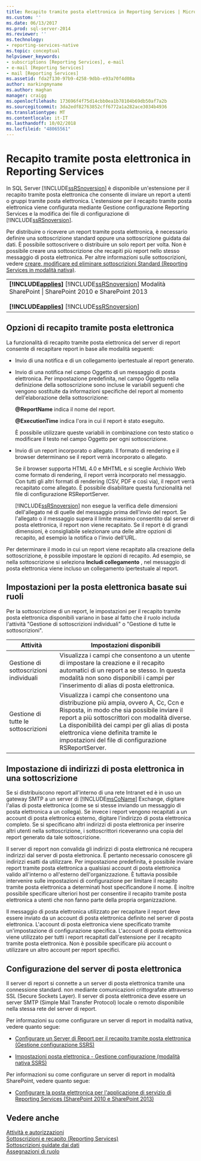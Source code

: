 ```yaml
---
title: Recapito tramite posta elettronica in Reporting Services | Microsoft Docs
ms.custom: ''
ms.date: 06/13/2017
ms.prod: sql-server-2014
ms.reviewer: ''
ms.technology:
- reporting-services-native
ms.topic: conceptual
helpviewer_keywords:
- subscriptions [Reporting Services], e-mail
- e-mail [Reporting Services]
- mail [Reporting Services]
ms.assetid: fda2f130-97b9-4258-9dbb-e93a70f4d08a
author: markingmyname
ms.author: maghan
manager: craigg
ms.openlocfilehash: 173696f4f75d14cbb0ea1b78104b69db50af7a2b
ms.sourcegitcommit: 3da2edf82763852cff6772a1a282ace3034b4936
ms.translationtype: MT
ms.contentlocale: it-IT
ms.lasthandoff: 10/02/2018
ms.locfileid: "48065561"
---
```

# <a name="e-mail-delivery-in-reporting-services"></a>Recapito tramite posta elettronica in Reporting Services
  In SQL Server [!INCLUDE[ssRSnoversion](../../includes/ssrsnoversion-md.md)] è disponibile un'estensione per il recapito tramite posta elettronica che consente di inviare un report a utenti o gruppi tramite posta elettronica. L'estensione per il recapito tramite posta elettronica viene configurata mediante Gestione configurazione Reporting Services e la modifica dei file di configurazione di [!INCLUDE[ssRSnoversion](../../includes/ssrsnoversion-md.md)].  
  
 Per distribuire o ricevere un report tramite posta elettronica, è necessario definire una sottoscrizione standard oppure una sottoscrizione guidata dai dati. È possibile sottoscrivere o distribuire un solo report per volta. Non è possibile creare una sottoscrizione che recapiti più report nello stesso messaggio di posta elettronica. Per altre informazioni sulle sottoscrizioni, vedere [creare, modificare ed eliminare sottoscrizioni Standard &#40;Reporting Services in modalità nativa&#41;](create-and-manage-subscriptions-for-native-mode-report-servers.md).  
  
||  
|-|  
|**[!INCLUDE[applies](../../includes/applies-md.md)]**  [!INCLUDE[ssRSnoversion](../../includes/ssrsnoversion-md.md)] Modalità SharePoint &#124; SharePoint 2010 e SharePoint 2013<br /><br /> **[!INCLUDE[applies](../../includes/applies-md.md)]**  [!INCLUDE[ssRSnoversion](../../includes/ssrsnoversion-md.md)]|  
  
## <a name="e-mail-delivery-options"></a>Opzioni di recapito tramite posta elettronica  
 La funzionalità di recapito tramite posta elettronica del server di report consente di recapitare report in base alle modalità seguenti:  
  
-   Invio di una notifica e di un collegamento ipertestuale al report generato.  
  
-   Invio di una notifica nel campo Oggetto di un messaggio di posta elettronica. Per impostazione predefinita, nel campo Oggetto nella definizione della sottoscrizione sono incluse le variabili seguenti che vengono sostituite da informazioni specifiche del report al momento dell'elaborazione della sottoscrizione:  
  
     **@ReportName** indica il nome del report.  
  
     **@ExecutionTime** indica l'ora in cui il report è stato eseguito.  
  
     È possibile utilizzare queste variabili in combinazione con testo statico o modificare il testo nel campo Oggetto per ogni sottoscrizione.  
  
-   Invio di un report incorporato o allegato. Il formato di rendering e il browser determinano se il report verrà incorporato o allegato.  
  
     Se il browser supporta HTML 4.0 e MHTML e si sceglie Archivio Web come formato di rendering, il report verrà incorporato nel messaggio. Con tutti gli altri formati di rendering (CSV, PDF e così via), il report verrà recapitato come allegato. È possibile disabilitare questa funzionalità nel file di configurazione RSReportServer.  
  
     [!INCLUDE[ssRSnoversion](../../includes/ssrsnoversion-md.md)] non esegue la verifica delle dimensioni dell'allegato né di quelle del messaggio prima dell'invio del report. Se l'allegato o il messaggio supera il limite massimo consentito dal server di posta elettronica, il report non viene recapitato. Se il report è di grandi dimensioni, è consigliabile selezionare una delle altre opzioni di recapito, ad esempio la notifica o l'invio dell'URL.  
  
 Per determinare il modo in cui un report viene recapitato alla creazione della sottoscrizione, è possibile impostare le opzioni di recapito. Ad esempio, se nella sottoscrizione si seleziona **Includi collegamento** , nel messaggio di posta elettronica viene incluso un collegamento ipertestuale al report.  
  
## <a name="role-based-e-mail-settings"></a>Impostazioni per la posta elettronica basate sui ruoli  
 Per la sottoscrizione di un report, le impostazioni per il recapito tramite posta elettronica disponibili variano in base al fatto che il ruolo includa l'attività "Gestione di sottoscrizioni individuali" o "Gestione di tutte le sottoscrizioni".  
  
|Attività|Impostazioni disponibili|  
|----------|------------------------|  
|Gestione di sottoscrizioni individuali|Visualizza i campi che consentono a un utente di impostare la creazione e il recapito automatici di un report a se stesso. In questa modalità non sono disponibili i campi per l'inserimento di alias di posta elettronica.|  
|Gestione di tutte le sottoscrizioni|Visualizza i campi che consentono una distribuzione più ampia, ovvero A, Cc, Ccn e Risposta, in modo che sia possibile inviare il report a più sottoscrittori con modalità diverse. La disponibilità dei campi per gli alias di posta elettronica viene definita tramite le impostazioni del file di configurazione RSReportServer.|  
  
## <a name="specifying-e-mail-addresses-in-a-subscription"></a>Impostazione di indirizzi di posta elettronica in una sottoscrizione  
 Se si distribuiscono report all'interno di una rete Intranet ed è in uso un gateway SMTP a un server di [!INCLUDE[msCoName](../../includes/msconame-md.md)] Exchange, digitare l'alias di posta elettronica (come se si stesse inviando un messaggio di posta elettronica a un collega). Se invece i report vengono recapitati a un account di posta elettronica esterno, digitare l'indirizzo di posta elettronica completo. Se si specificano altri indirizzi di posta elettronica per inserire altri utenti nella sottoscrizione, i sottoscrittori riceveranno una copia del report generato da tale sottoscrizione.  
  
 Il server di report non convalida gli indirizzi di posta elettronica né recupera indirizzi dal server di posta elettronica. È pertanto necessario conoscere gli indirizzi esatti da utilizzare. Per impostazione predefinita, è possibile inviare report tramite posta elettronica a qualsiasi account di posta elettronica valido all'interno o all'esterno dell'organizzazione. È tuttavia possibile intervenire sulle impostazioni di configurazione per limitare il recapito tramite posta elettronica a determinati host specificandone il nome. È inoltre possibile specificare ulteriori host per consentire il recapito tramite posta elettronica a utenti che non fanno parte della propria organizzazione.  
  
 Il messaggio di posta elettronica utilizzato per recapitare il report deve essere inviato da un account di posta elettronica definito nel server di posta elettronica. L'account di posta elettronica viene specificato tramite un'impostazione di configurazione specifica. L'account di posta elettronica viene utilizzato per tutti i report recapitati dall'estensione per il recapito tramite posta elettronica. Non è possibile specificare più account o utilizzare un altro account per report specifici.  
  
## <a name="e-mail-server-configuration"></a>Configurazione del server di posta elettronica  
 Il server di report si connette a un server di posta elettronica tramite una connessione standard. non mediante comunicazioni crittografate attraverso SSL (Secure Sockets Layer). Il server di posta elettronica deve essere un server SMTP (Simple Mail Transfer Protocol) locale o remoto disponibile nella stessa rete del server di report.  
  
 Per informazioni su come configurare un server di report in modalità nativa, vedere quanto segue:  
  
-   [Configurare un Server di Report per il recapito tramite posta elettronica &#40;Gestione configurazione SSRS&#41;](../../sql-server/install/configure-a-report-server-for-e-mail-delivery-ssrs-configuration-manager.md)  
  
-   [Impostazioni posta elettronica - Gestione configurazione &#40;modalità nativa SSRS&#41;](../install-windows/e-mail-settings-reporting-services-native-mode-configuration-manager.md)  
  
 Per informazioni su come configurare un server di report in modalità SharePoint, vedere quanto segue:  
  
-   [Configurare la posta elettronica per l'applicazione di servizio di Reporting Services &#40;SharePoint 2010 e SharePoint 2013&#41;](../install-windows/configure-e-mail-for-a-reporting-services-service-application.md)  
  
## <a name="see-also"></a>Vedere anche  
 [Attività e autorizzazioni](../security/tasks-and-permissions.md)   
 [Sottoscrizioni e recapito &#40;Reporting Services&#41;](subscriptions-and-delivery-reporting-services.md)   
 [Sottoscrizioni guidate dai dati](data-driven-subscriptions.md)   
 [Assegnazioni di ruolo](../security/role-assignments.md)  
  
  

